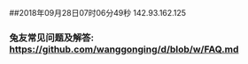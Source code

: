 ##2018年09月28日07时06分49秒 142.93.162.125
### 兔友常见问题及解答: https://github.com/wanggonging/d/blob/w/FAQ.md
